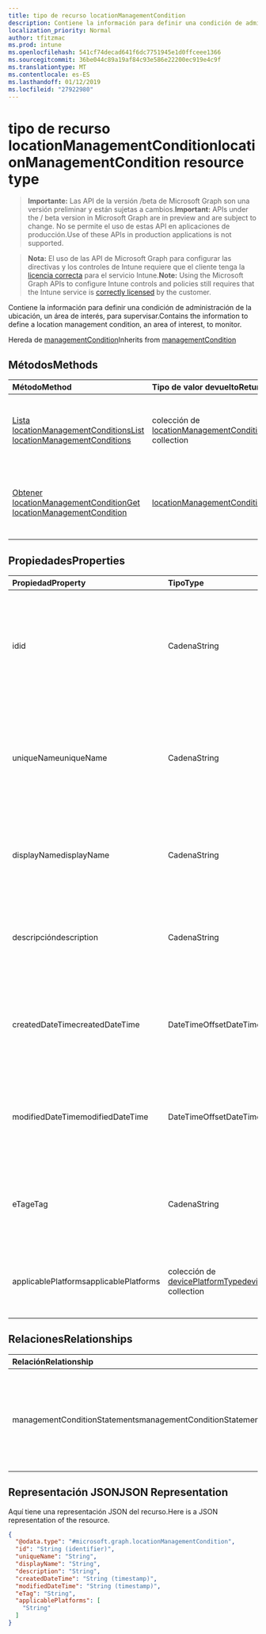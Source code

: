 ```yaml
---
title: tipo de recurso locationManagementCondition
description: Contiene la información para definir una condición de administración de la ubicación, un área de interés, para supervisar.
localization_priority: Normal
author: tfitzmac
ms.prod: intune
ms.openlocfilehash: 541cf74decad641f6dc7751945e1d0ffceee1366
ms.sourcegitcommit: 36be044c89a19af84c93e586e22200ec919e4c9f
ms.translationtype: MT
ms.contentlocale: es-ES
ms.lasthandoff: 01/12/2019
ms.locfileid: "27922980"
---
```

# <a name="locationmanagementcondition-resource-type"></a><span data-ttu-id="ad13e-103">tipo de recurso locationManagementCondition</span><span class="sxs-lookup"><span data-stu-id="ad13e-103">locationManagementCondition resource type</span></span>

> <span data-ttu-id="ad13e-104">**Importante:** Las API de la versión /beta de Microsoft Graph son una versión preliminar y están sujetas a cambios.</span><span class="sxs-lookup"><span data-stu-id="ad13e-104">**Important:** APIs under the / beta version in Microsoft Graph are in preview and are subject to change.</span></span> <span data-ttu-id="ad13e-105">No se permite el uso de estas API en aplicaciones de producción.</span><span class="sxs-lookup"><span data-stu-id="ad13e-105">Use of these APIs in production applications is not supported.</span></span>

> <span data-ttu-id="ad13e-106">**Nota:** El uso de las API de Microsoft Graph para configurar las directivas y los controles de Intune requiere que el cliente tenga la [licencia correcta](https://go.microsoft.com/fwlink/?linkid=839381) para el servicio Intune.</span><span class="sxs-lookup"><span data-stu-id="ad13e-106">**Note:** Using the Microsoft Graph APIs to configure Intune controls and policies still requires that the Intune service is [correctly licensed](https://go.microsoft.com/fwlink/?linkid=839381) by the customer.</span></span>

<span data-ttu-id="ad13e-107">Contiene la información para definir una condición de administración de la ubicación, un área de interés, para supervisar.</span><span class="sxs-lookup"><span data-stu-id="ad13e-107">Contains the information to define a location management condition, an area of interest, to monitor.</span></span>

<span data-ttu-id="ad13e-108">Hereda de [managementCondition](../resources/intune-fencing-managementcondition.md)</span><span class="sxs-lookup"><span data-stu-id="ad13e-108">Inherits from [managementCondition](../resources/intune-fencing-managementcondition.md)</span></span>

## <a name="methods"></a><span data-ttu-id="ad13e-109">Métodos</span><span class="sxs-lookup"><span data-stu-id="ad13e-109">Methods</span></span>
|<span data-ttu-id="ad13e-110">Método</span><span class="sxs-lookup"><span data-stu-id="ad13e-110">Method</span></span>|<span data-ttu-id="ad13e-111">Tipo de valor devuelto</span><span class="sxs-lookup"><span data-stu-id="ad13e-111">Return Type</span></span>|<span data-ttu-id="ad13e-112">Descripción</span><span class="sxs-lookup"><span data-stu-id="ad13e-112">Description</span></span>|
|:---|:---|:---|
|[<span data-ttu-id="ad13e-113">Lista locationManagementConditions</span><span class="sxs-lookup"><span data-stu-id="ad13e-113">List locationManagementConditions</span></span>](../api/intune-fencing-locationmanagementcondition-list.md)|<span data-ttu-id="ad13e-114">colección de [locationManagementCondition](../resources/intune-fencing-locationmanagementcondition.md)</span><span class="sxs-lookup"><span data-stu-id="ad13e-114">[locationManagementCondition](../resources/intune-fencing-locationmanagementcondition.md) collection</span></span>|<span data-ttu-id="ad13e-115">Propiedades de la lista y relaciones de los objetos [locationManagementCondition](../resources/intune-fencing-locationmanagementcondition.md) .</span><span class="sxs-lookup"><span data-stu-id="ad13e-115">List properties and relationships of the [locationManagementCondition](../resources/intune-fencing-locationmanagementcondition.md) objects.</span></span>|
|[<span data-ttu-id="ad13e-116">Obtener locationManagementCondition</span><span class="sxs-lookup"><span data-stu-id="ad13e-116">Get locationManagementCondition</span></span>](../api/intune-fencing-locationmanagementcondition-get.md)|[<span data-ttu-id="ad13e-117">locationManagementCondition</span><span class="sxs-lookup"><span data-stu-id="ad13e-117">locationManagementCondition</span></span>](../resources/intune-fencing-locationmanagementcondition.md)|<span data-ttu-id="ad13e-118">Leer las propiedades y las relaciones del objeto [locationManagementCondition](../resources/intune-fencing-locationmanagementcondition.md) .</span><span class="sxs-lookup"><span data-stu-id="ad13e-118">Read properties and relationships of the [locationManagementCondition](../resources/intune-fencing-locationmanagementcondition.md) object.</span></span>|

## <a name="properties"></a><span data-ttu-id="ad13e-119">Propiedades</span><span class="sxs-lookup"><span data-stu-id="ad13e-119">Properties</span></span>
|<span data-ttu-id="ad13e-120">Propiedad</span><span class="sxs-lookup"><span data-stu-id="ad13e-120">Property</span></span>|<span data-ttu-id="ad13e-121">Tipo</span><span class="sxs-lookup"><span data-stu-id="ad13e-121">Type</span></span>|<span data-ttu-id="ad13e-122">Descripción</span><span class="sxs-lookup"><span data-stu-id="ad13e-122">Description</span></span>|
|:---|:---|:---|
|<span data-ttu-id="ad13e-123">id</span><span class="sxs-lookup"><span data-stu-id="ad13e-123">id</span></span>|<span data-ttu-id="ad13e-124">Cadena</span><span class="sxs-lookup"><span data-stu-id="ad13e-124">String</span></span>|<span data-ttu-id="ad13e-125">Identificador único de la condición de administración.</span><span class="sxs-lookup"><span data-stu-id="ad13e-125">Unique identifier for the management condition.</span></span> <span data-ttu-id="ad13e-126">Valor asignado al crear generada por el sistema.</span><span class="sxs-lookup"><span data-stu-id="ad13e-126">System generated value assigned when created.</span></span> <span data-ttu-id="ad13e-127">Se hereda de [managementCondition](../resources/intune-fencing-managementcondition.md)</span><span class="sxs-lookup"><span data-stu-id="ad13e-127">Inherited from [managementCondition](../resources/intune-fencing-managementcondition.md)</span></span>|
|<span data-ttu-id="ad13e-128">uniqueName</span><span class="sxs-lookup"><span data-stu-id="ad13e-128">uniqueName</span></span>|<span data-ttu-id="ad13e-129">Cadena</span><span class="sxs-lookup"><span data-stu-id="ad13e-129">String</span></span>|<span data-ttu-id="ad13e-130">Nombre único para la condición de administración.</span><span class="sxs-lookup"><span data-stu-id="ad13e-130">Unique name for the management condition.</span></span> <span data-ttu-id="ad13e-131">Se usa en expresiones de condición de administración.</span><span class="sxs-lookup"><span data-stu-id="ad13e-131">Used in management condition expressions.</span></span> <span data-ttu-id="ad13e-132">Se hereda de [managementCondition](../resources/intune-fencing-managementcondition.md)</span><span class="sxs-lookup"><span data-stu-id="ad13e-132">Inherited from [managementCondition](../resources/intune-fencing-managementcondition.md)</span></span>|
|<span data-ttu-id="ad13e-133">displayName</span><span class="sxs-lookup"><span data-stu-id="ad13e-133">displayName</span></span>|<span data-ttu-id="ad13e-134">Cadena</span><span class="sxs-lookup"><span data-stu-id="ad13e-134">String</span></span>|<span data-ttu-id="ad13e-135">El nombre definido de administración de la condición de administración.</span><span class="sxs-lookup"><span data-stu-id="ad13e-135">The admin defined name of the management condition.</span></span> <span data-ttu-id="ad13e-136">Se hereda de [managementCondition](../resources/intune-fencing-managementcondition.md)</span><span class="sxs-lookup"><span data-stu-id="ad13e-136">Inherited from [managementCondition](../resources/intune-fencing-managementcondition.md)</span></span>|
|<span data-ttu-id="ad13e-137">descripción</span><span class="sxs-lookup"><span data-stu-id="ad13e-137">description</span></span>|<span data-ttu-id="ad13e-138">Cadena</span><span class="sxs-lookup"><span data-stu-id="ad13e-138">String</span></span>|<span data-ttu-id="ad13e-139">El administrador define la descripción de la condición de administración.</span><span class="sxs-lookup"><span data-stu-id="ad13e-139">The admin defined description of the management condition.</span></span> <span data-ttu-id="ad13e-140">Se hereda de [managementCondition](../resources/intune-fencing-managementcondition.md)</span><span class="sxs-lookup"><span data-stu-id="ad13e-140">Inherited from [managementCondition](../resources/intune-fencing-managementcondition.md)</span></span>|
|<span data-ttu-id="ad13e-141">createdDateTime</span><span class="sxs-lookup"><span data-stu-id="ad13e-141">createdDateTime</span></span>|<span data-ttu-id="ad13e-142">DateTimeOffset</span><span class="sxs-lookup"><span data-stu-id="ad13e-142">DateTimeOffset</span></span>|<span data-ttu-id="ad13e-143">La hora en que se creó la condición de administración.</span><span class="sxs-lookup"><span data-stu-id="ad13e-143">The time the management condition was created.</span></span> <span data-ttu-id="ad13e-144">Servicio generado al lado.</span><span class="sxs-lookup"><span data-stu-id="ad13e-144">Generated service side.</span></span> <span data-ttu-id="ad13e-145">Se hereda de [managementCondition](../resources/intune-fencing-managementcondition.md)</span><span class="sxs-lookup"><span data-stu-id="ad13e-145">Inherited from [managementCondition](../resources/intune-fencing-managementcondition.md)</span></span>|
|<span data-ttu-id="ad13e-146">modifiedDateTime</span><span class="sxs-lookup"><span data-stu-id="ad13e-146">modifiedDateTime</span></span>|<span data-ttu-id="ad13e-147">DateTimeOffset</span><span class="sxs-lookup"><span data-stu-id="ad13e-147">DateTimeOffset</span></span>|<span data-ttu-id="ad13e-148">La hora en que se modificó por última vez la condición de administración.</span><span class="sxs-lookup"><span data-stu-id="ad13e-148">The time the management condition was last modified.</span></span> <span data-ttu-id="ad13e-149">Se actualizó el lado de servicio.</span><span class="sxs-lookup"><span data-stu-id="ad13e-149">Updated service side.</span></span> <span data-ttu-id="ad13e-150">Se hereda de [managementCondition](../resources/intune-fencing-managementcondition.md)</span><span class="sxs-lookup"><span data-stu-id="ad13e-150">Inherited from [managementCondition](../resources/intune-fencing-managementcondition.md)</span></span>|
|<span data-ttu-id="ad13e-151">eTag</span><span class="sxs-lookup"><span data-stu-id="ad13e-151">eTag</span></span>|<span data-ttu-id="ad13e-152">Cadena</span><span class="sxs-lookup"><span data-stu-id="ad13e-152">String</span></span>|<span data-ttu-id="ad13e-153">ETag de la condición de administración.</span><span class="sxs-lookup"><span data-stu-id="ad13e-153">ETag of the management condition.</span></span> <span data-ttu-id="ad13e-154">Se actualizó el lado de servicio.</span><span class="sxs-lookup"><span data-stu-id="ad13e-154">Updated service side.</span></span> <span data-ttu-id="ad13e-155">Se hereda de [managementCondition](../resources/intune-fencing-managementcondition.md)</span><span class="sxs-lookup"><span data-stu-id="ad13e-155">Inherited from [managementCondition](../resources/intune-fencing-managementcondition.md)</span></span>|
|<span data-ttu-id="ad13e-156">applicablePlatforms</span><span class="sxs-lookup"><span data-stu-id="ad13e-156">applicablePlatforms</span></span>|<span data-ttu-id="ad13e-157">colección de [devicePlatformType](../resources/intune-shared-deviceplatformtype.md)</span><span class="sxs-lookup"><span data-stu-id="ad13e-157">[devicePlatformType](../resources/intune-shared-deviceplatformtype.md) collection</span></span>|<span data-ttu-id="ad13e-158">Las plataformas aplicables para esta condición de administración.</span><span class="sxs-lookup"><span data-stu-id="ad13e-158">The applicable platforms for this management condition.</span></span> <span data-ttu-id="ad13e-159">Se hereda de [managementCondition](../resources/intune-fencing-managementcondition.md)</span><span class="sxs-lookup"><span data-stu-id="ad13e-159">Inherited from [managementCondition](../resources/intune-fencing-managementcondition.md)</span></span>|

## <a name="relationships"></a><span data-ttu-id="ad13e-160">Relaciones</span><span class="sxs-lookup"><span data-stu-id="ad13e-160">Relationships</span></span>
|<span data-ttu-id="ad13e-161">Relación</span><span class="sxs-lookup"><span data-stu-id="ad13e-161">Relationship</span></span>|<span data-ttu-id="ad13e-162">Tipo</span><span class="sxs-lookup"><span data-stu-id="ad13e-162">Type</span></span>|<span data-ttu-id="ad13e-163">Descripción</span><span class="sxs-lookup"><span data-stu-id="ad13e-163">Description</span></span>|
|:---|:---|:---|
|<span data-ttu-id="ad13e-164">managementConditionStatements</span><span class="sxs-lookup"><span data-stu-id="ad13e-164">managementConditionStatements</span></span>|<span data-ttu-id="ad13e-165">colección de [managementConditionStatement](../resources/intune-fencing-managementconditionstatement.md)</span><span class="sxs-lookup"><span data-stu-id="ad13e-165">[managementConditionStatement](../resources/intune-fencing-managementconditionstatement.md) collection</span></span>|<span data-ttu-id="ad13e-166">Las instrucciones de condición de administración asociadas a la condición de administración.</span><span class="sxs-lookup"><span data-stu-id="ad13e-166">The management condition statements associated to the management condition.</span></span> <span data-ttu-id="ad13e-167">Se hereda de [managementCondition](../resources/intune-fencing-managementcondition.md)</span><span class="sxs-lookup"><span data-stu-id="ad13e-167">Inherited from [managementCondition](../resources/intune-fencing-managementcondition.md)</span></span>|

## <a name="json-representation"></a><span data-ttu-id="ad13e-168">Representación JSON</span><span class="sxs-lookup"><span data-stu-id="ad13e-168">JSON Representation</span></span>
<span data-ttu-id="ad13e-169">Aquí tiene una representación JSON del recurso.</span><span class="sxs-lookup"><span data-stu-id="ad13e-169">Here is a JSON representation of the resource.</span></span>
<!-- {
  "blockType": "resource",
  "keyProperty": "id",
  "@odata.type": "microsoft.graph.locationManagementCondition"
}
-->
``` json
{
  "@odata.type": "#microsoft.graph.locationManagementCondition",
  "id": "String (identifier)",
  "uniqueName": "String",
  "displayName": "String",
  "description": "String",
  "createdDateTime": "String (timestamp)",
  "modifiedDateTime": "String (timestamp)",
  "eTag": "String",
  "applicablePlatforms": [
    "String"
  ]
}
```





